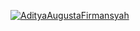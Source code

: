 [![AdityaAugustaFirmansyah](https://circleci.com/gh/AdityaAugustaFirmansyah/MovieMADE.svg?style=svg)](https://circleci.com/gh/AdityaAugustaFirmansyah/MovieMADE)
